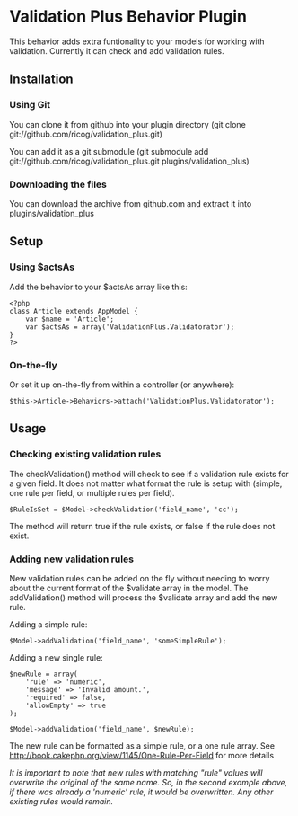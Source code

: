 # Validation Plus Behavior Plugin

This behavior adds extra funtionality to your models for working with validation. Currently it can check and add validation rules.


## Installation

### Using Git

You can clone it from github into your plugin directory (git clone git://github.com/ricog/validation_plus.git)

You can add it as a git submodule (git submodule add git://github.com/ricog/validation_plus.git plugins/validation_plus)

### Downloading the files
You can download the archive from github.com and extract it into plugins/validation_plus


## Setup

### Using $actsAs

Add the behavior to your $actsAs array like this:

	<?php
	class Article extends AppModel {
		var $name = 'Article';
		var $actsAs = array('ValidationPlus.Validatorator');
	}
	?>

### On-the-fly
Or set it up on-the-fly from within a controller (or anywhere):

	$this->Article->Behaviors->attach('ValidationPlus.Validatorator');
	

## Usage

### Checking existing validation rules

The checkValidation() method will check to see if a validation rule exists for a given field. It does not matter what format the rule is setup with (simple, one rule per field, or multiple rules per field).

	$RuleIsSet = $Model->checkValidation('field_name', 'cc');

The method will return true if the rule exists, or false if the rule does not exist.

### Adding new validation rules

New validation rules can be added on the fly without needing to worry about the current format of the $validate array in the model. The addValidation() method will process the $validate array and add the new rule.

Adding a simple rule:

	$Model->addValidation('field_name', 'someSimpleRule');

Adding a new single rule:

	$newRule = array(
		'rule' => 'numeric',
		'message' => 'Invalid amount.',
		'required' => false,
		'allowEmpty' => true
	);

	$Model->addValidation('field_name', $newRule);


The new rule can be formatted as a simple rule, or a one rule array. See http://book.cakephp.org/view/1145/One-Rule-Per-Field for more details

_It is important to note that new rules with matching "rule" values will overwrite the original of the same name. So, in the second example above, if there was already a 'numeric' rule, it would be overwritten. Any other existing rules would remain._


 